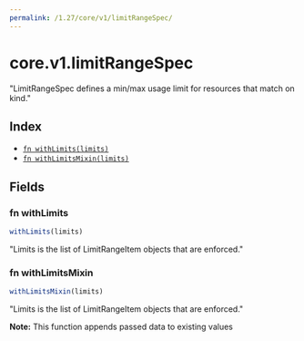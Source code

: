```yaml
---
permalink: /1.27/core/v1/limitRangeSpec/
---
```


# core.v1.limitRangeSpec

"LimitRangeSpec defines a min/max usage limit for resources that match on kind."

## Index

* [`fn withLimits(limits)`](#fn-withlimits)
* [`fn withLimitsMixin(limits)`](#fn-withlimitsmixin)

## Fields

### fn withLimits

```ts
withLimits(limits)
```

"Limits is the list of LimitRangeItem objects that are enforced."

### fn withLimitsMixin

```ts
withLimitsMixin(limits)
```

"Limits is the list of LimitRangeItem objects that are enforced."

**Note:** This function appends passed data to existing values